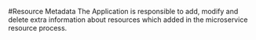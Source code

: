 #Resource Metadata 
The Application is responsible to add, modify and delete extra information about resources which added in the microservice resource process.
